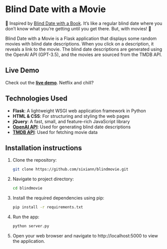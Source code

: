 # Blind Date with a Movie

🍿 Inspired by [Blind Date with a Book](https://blinddatewithabook.org/). It’s like a regular blind date where you don’t know what you’re getting until you get there. But, with movies! 🎥

Blind Date with a Movie is a Flask application that displays some random movies with blind date descriptions. When you click on a description, it reveals a link to the movie. The blind date descriptions are generated using the OpenAI API (GPT-3.5), and the movies are sourced from the TMDB API. 

## Live Demo

Check out the [**live demo**](https://blind-movie.vercel.app/). Netflix and chill?

## Technologies Used

- **Flask**: A lightweight WSGI web application framework in Python
- **HTML & CSS**: For structuring and styling the web pages
- **jQuery**: A fast, small, and feature-rich JavaScript library
- [**OpenAI API**](https://platform.openai.com/): Used for generating blind date descriptions
- [**TMDB API**](https://developer.themoviedb.org/reference/intro/getting-started): Used for fetching movie data

## Installation instructions

1. Clone the repository:
   ```bash
   git clone https://github.com/sixiann/blindmovie.git
2. Navigate to project directory:
    ```bash
    cd blindmovie
3. Install the required dependencies using pip:
    ```bash
    pip install -r requirements.txt
4. Run the app:
    ```bash
    python server.py
5. Open your web browser and navigate to http://localhost:5000 to view the application.

